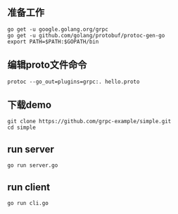 ## 准备工作
```
go get -u google.golang.org/grpc
go get -u github.com/golang/protobuf/protoc-gen-go
export PATH=$PATH:$GOPATH/bin
```
## 编辑proto文件命令
```
protoc --go_out=plugins=grpc:. hello.proto
```
## 下载demo
```
git clone https://github.com/grpc-example/simple.git
cd simple
```

## run server
```
go run server.go
```

## run client
```
go run cli.go
```